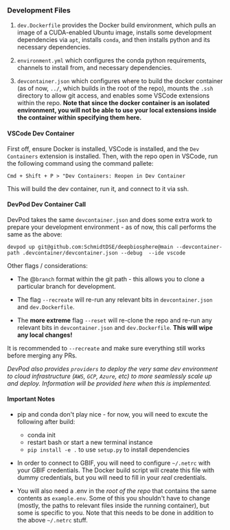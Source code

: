 ### Development Files

1. `dev.Dockerfile` provides the Docker build environment, which pulls an image of a CUDA-enabled Ubuntu image, installs some development dependencies via `apt`, installs `conda`, and then installs python and its necessary dependencies.

2. `environment.yml` which configures the conda python requirements, channels to install from, and necessary dependencies.

3. `devcontainer.json` which configures where to build the docker container (as of now, `../`, which builds in the root of the repo), mounts the `.ssh` directory to allow git access, and enables some VSCode extensions within the repo. **Note that since the docker container is an isolated environment, you will not be able to use your local extensions inside the container within specifying them here.**

#### VSCode Dev Container

First off, ensure Docker is installed, VSCode is installed, and the `Dev Containers` extension is installed. Then, with the repo open in VSCode, run the following command using the command pallete:

`Cmd + Shift + P > "Dev Containers: Reopen in Dev Container`

This will build the dev container, run it, and connect to it via ssh.

#### DevPod Dev Container Call

DevPod takes the same `devcontainer.json` and does some extra work to prepare your development environment - as of now, this call performs the same as the above:

```
devpod up git@github.com:SchmidtDSE/deepbiosphere@main --devcontainer-path .devcontainer/devcontainer.json --debug  --ide vscode
```

Other flags / considerations:

- The @`branch` format within the git path - this allows you to clone a particular branch for development.

- The flag `--recreate` will re-run any relevant bits in `devcontainer.json` and `dev.Dockerfile`.

- The **more extreme** flag `--reset` will re-clone the repo and re-run any relevant bits in `devcontainer.json` and `dev.Dockerfile`. **This will wipe any local changes!**

It is recommended to `--recreate` and make sure everything still works before merging any PRs.

_DevPod also provides `providers` to deploy the very same dev environment to cloud infrastructure (`AWS`, `GCP`, `Azure`, etc) to more seamlessly scale up and deploy. Information will be provided here when this is implemented._

#### Important Notes

- pip and conda don't play nice - for now, you will need to excute the following after build:

  - conda init
  - restart bash or start a new terminal instance
  - `pip install -e .` to use `setup.py` to install dependencies

- In order to connect to GBIF, you will need to configure `~/.netrc` with your GBIF credentials. The Docker build script will create this file with dummy credentials, but you will need to fill in your _real_ credentials.

- You will also need a .env in the _root of the repo_ that contains the same contents as `example.env`. Some of this you shouldn't have to change (mostly, the paths to relevant files inside the running container), but some is specific to you. Note that this needs to be done in addition to the above `~/.netrc` stuff.
